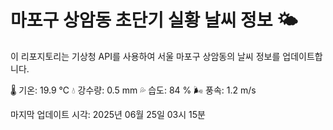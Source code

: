 
# 마포구 상암동 초단기 실황 날씨 정보 🌤️

이 리포지토리는 기상청 API를 사용하여 서울 마포구 상암동의 날씨 정보를 업데이트합니다. 

🌡️ 기온: 19.9 ℃
💧 강수량: 0.5 mm
💦 습도: 84 %
🌬️ 풍속: 1.2 m/s

마지막 업데이트 시각: 2025년 06월 25일 03시 15분    

